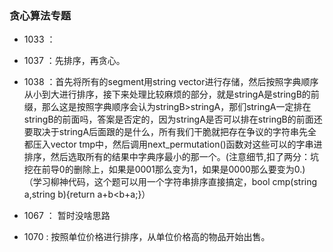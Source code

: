### 贪心算法专题

- 1033 ：

- 1037 ：先排序，再贪心。

- 1038 ：首先将所有的segment用string vector进行存储，然后按照字典顺序从小到大进行排序，接下来处理比较麻烦的部分，就是stringA是stringB的前缀，那么这是按照字典顺序会认为stringB>stringA，那们stringA一定排在stringB的前面吗，答案是否定的，因为stringA是否可以排在stringB的前面还要取决于stringA后面跟的是什么，所有我们干脆就把存在争议的字符串先全都压入vector tmp中，然后调用next_permutation()函数对这些可以的字串进排序，然后选取所有的结果中字典序最小的那一个。(注意细节,扣了两分：坑挖在前导0的删除上，如果是0001那么变为1，如果是0000那么要变为0.)
（学习柳神代码，这个题可以用一个字符串排序直接搞定，bool cmp(string a,string b){return a+b<b+a;}）

- 1067 ： 暂时没啥思路
- 1070 : 按照单位价格进行排序，从单位价格高的物品开始出售。
